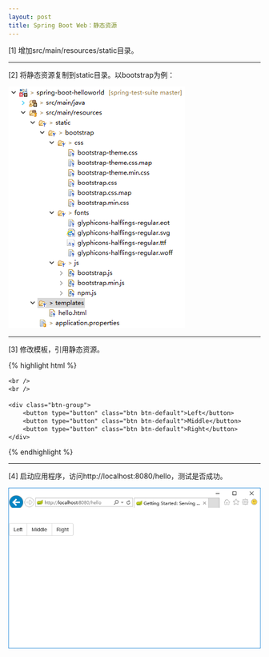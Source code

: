 ```yaml
---
layout: post
title: Spring Boot Web：静态资源
---
```


[1] 增加src/main/resources/static目录。

---

[2] 将静态资源复制到static目录。以bootstrap为例：

![spring-boot-web-static-resources](/assets/img/posts/spring-boot-web-static-resources.png)

---

[3] 修改模板，引用静态资源。

{% highlight html %}
<!DOCTYPE HTML>
<html xmlns:th="http://www.thymeleaf.org">
<head>
    <title>Getting Started: Serving Web Content</title>
    <meta http-equiv="Content-Type" content="text/html; charset=UTF-8" />
    <link rel="stylesheet" href="/bootstrap/css/bootstrap.min.css" />
</head>
<body>

    <br />
    <br />

    <div class="btn-group">
        <button type="button" class="btn btn-default">Left</button>
        <button type="button" class="btn btn-default">Middle</button>
        <button type="button" class="btn btn-default">Right</button>
    </div>

</body>
</html>
{% endhighlight %}

---

[4] 启动应用程序，访问http://localhost:8080/hello，测试是否成功。

![spring-boot-web-static-resources-html](/assets/img/posts/spring-boot-web-static-resources-html.png)